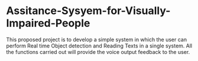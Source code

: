 # Assitance-Sysyem-for-Visually-Impaired-People

This proposed project is to develop a simple system in which the user can perform Real time Object detection and Reading Texts in a single system. All the functions carried out will provide the voice output feedback to the user.


